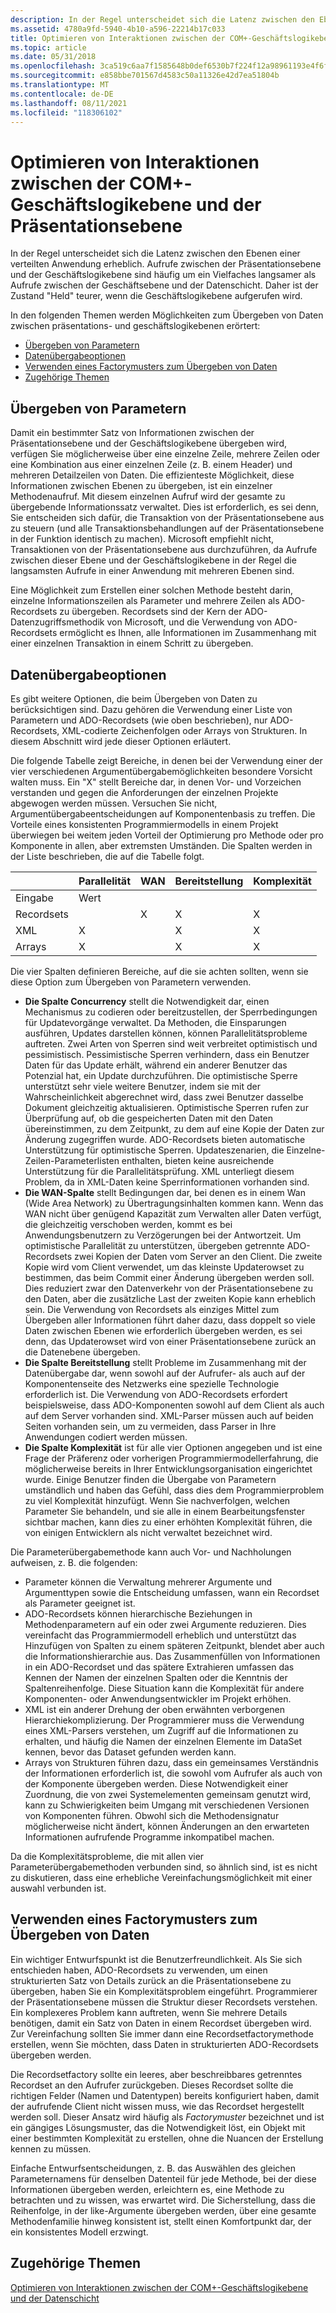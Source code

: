 ```yaml
---
description: In der Regel unterscheidet sich die Latenz zwischen den Ebenen einer verteilten Anwendung erheblich.
ms.assetid: 4780a9fd-5940-4b10-a596-22214b17c033
title: Optimieren von Interaktionen zwischen der COM+-Geschäftslogikebene und der Präsentationsebene
ms.topic: article
ms.date: 05/31/2018
ms.openlocfilehash: 3ca519c6aa7f1585648b0def6530b7f224f12a98961193e4f6f7cc490a747b09
ms.sourcegitcommit: e858bbe701567d4583c50a11326e42d7ea51804b
ms.translationtype: MT
ms.contentlocale: de-DE
ms.lasthandoff: 08/11/2021
ms.locfileid: "118306102"
---
```

# <a name="optimizing-interactions-between-the-com-business-logic-tier-and-the-presentation-tier"></a>Optimieren von Interaktionen zwischen der COM+-Geschäftslogikebene und der Präsentationsebene

In der Regel unterscheidet sich die Latenz zwischen den Ebenen einer verteilten Anwendung erheblich. Aufrufe zwischen der Präsentationsebene und der Geschäftslogikebene sind häufig um ein Vielfaches langsamer als Aufrufe zwischen der Geschäftsebene und der Datenschicht. Daher ist der Zustand "Held" teurer, wenn die Geschäftslogikebene aufgerufen wird.

In den folgenden Themen werden Möglichkeiten zum Übergeben von Daten zwischen präsentations- und geschäftslogikebenen erörtert:

-   [Übergeben von Parametern](#passing-parameters)
-   [Datenübergabeoptionen](#data-passing-options)
-   [Verwenden eines Factorymusters zum Übergeben von Daten](#using-a-factory-pattern-to-pass-data)
-   [Zugehörige Themen](#related-topics)

## <a name="passing-parameters"></a>Übergeben von Parametern

Damit ein bestimmter Satz von Informationen zwischen der Präsentationsebene und der Geschäftslogikebene übergeben wird, verfügen Sie möglicherweise über eine einzelne Zeile, mehrere Zeilen oder eine Kombination aus einer einzelnen Zeile (z. B. einem Header) und mehreren Detailzeilen von Daten. Die effizienteste Möglichkeit, diese Informationen zwischen Ebenen zu übergeben, ist ein einzelner Methodenaufruf. Mit diesem einzelnen Aufruf wird der gesamte zu übergebende Informationssatz verwaltet. Dies ist erforderlich, es sei denn, Sie entscheiden sich dafür, die Transaktion von der Präsentationsebene aus zu steuern (und alle Transaktionsbehandlungen auf der Präsentationsebene in der Funktion identisch zu machen). Microsoft empfiehlt nicht, Transaktionen von der Präsentationsebene aus durchzuführen, da Aufrufe zwischen dieser Ebene und der Geschäftslogikebene in der Regel die langsamsten Aufrufe in einer Anwendung mit mehreren Ebenen sind.

Eine Möglichkeit zum Erstellen einer solchen Methode besteht darin, einzelne Informationszeilen als Parameter und mehrere Zeilen als ADO-Recordsets zu übergeben. Recordsets sind der Kern der ADO-Datenzugriffsmethodik von Microsoft, und die Verwendung von ADO-Recordsets ermöglicht es Ihnen, alle Informationen im Zusammenhang mit einer einzelnen Transaktion in einem Schritt zu übergeben.

## <a name="data-passing-options"></a>Datenübergabeoptionen

Es gibt weitere Optionen, die beim Übergeben von Daten zu berücksichtigen sind. Dazu gehören die Verwendung einer Liste von Parametern und ADO-Recordsets (wie oben beschrieben), nur ADO-Recordsets, XML-codierte Zeichenfolgen oder Arrays von Strukturen. In diesem Abschnitt wird jede dieser Optionen erläutert.

Die folgende Tabelle zeigt Bereiche, in denen bei der Verwendung einer der vier verschiedenen Argumentübergabemöglichkeiten besondere Vorsicht walten muss. Ein "X" stellt Bereiche dar, in denen Vor- und Vorzeichen verstanden und gegen die Anforderungen der einzelnen Projekte abgewogen werden müssen. Versuchen Sie nicht, Argumentübergabeentscheidungen auf Komponentenbasis zu treffen. Die Vorteile eines konsistenten Programmiermodells in einem Projekt überwiegen bei weitem jeden Vorteil der Optimierung pro Methode oder pro Komponente in allen, aber extremsten Umständen. Die Spalten werden in der Liste beschrieben, die auf die Tabelle folgt.



|     &nbsp;                  | Parallelität  | WAN          | Bereitstellung   | Komplexität   |
|-----------------------|--------------|--------------|--------------|--------------|
| Eingabe | Wert |
| Recordsets<br/> |              | X<br/> | X<br/> | X<br/> |
| XML<br/>        | X<br/> |              | X<br/> | X<br/> |
| Arrays<br/>     | X<br/> |              | X<br/> | X<br/> |



 

Die vier Spalten definieren Bereiche, auf die sie achten sollten, wenn sie diese Option zum Übergeben von Parametern verwenden.

-   **Die Spalte Concurrency** stellt die Notwendigkeit dar, einen Mechanismus zu codieren oder bereitzustellen, der Sperrbedingungen für Updatevorgänge verwaltet. Da Methoden, die Einsparungen ausführen, Updates darstellen können, können Parallelitätsprobleme auftreten. Zwei Arten von Sperren sind weit verbreitet optimistisch und pessimistisch. Pessimistische Sperren verhindern, dass ein Benutzer Daten für das Update erhält, während ein anderer Benutzer das Potenzial hat, ein Update durchzuführen. Die optimistische Sperre unterstützt sehr viele weitere Benutzer, indem sie mit der Wahrscheinlichkeit abgerechnet wird, dass zwei Benutzer dasselbe Dokument gleichzeitig aktualisieren. Optimistische Sperren rufen zur Überprüfung auf, ob die gespeicherten Daten mit den Daten übereinstimmen, zu dem Zeitpunkt, zu dem auf eine Kopie der Daten zur Änderung zugegriffen wurde. ADO-Recordsets bieten automatische Unterstützung für optimistische Sperren. Updateszenarien, die Einzelne-Zeilen-Parameterlisten enthalten, bieten keine ausreichende Unterstützung für die Parallelitätsprüfung. XML unterliegt diesem Problem, da in XML-Daten keine Sperrinformationen vorhanden sind.
-   **Die WAN-Spalte** stellt Bedingungen dar, bei denen es in einem Wan (Wide Area Network) zu Übertragungsinhalten kommen kann. Wenn das WAN nicht über genügend Kapazität zum Verwalten aller Daten verfügt, die gleichzeitig verschoben werden, kommt es bei Anwendungsbenutzern zu Verzögerungen bei der Antwortzeit. Um optimistische Parallelität zu unterstützen, übergeben getrennte ADO-Recordsets zwei Kopien der Daten vom Server an den Client. Die zweite Kopie wird vom Client verwendet, um das kleinste Updaterowset zu bestimmen, das beim Commit einer Änderung übergeben werden soll. Dies reduziert zwar den Datenverkehr von der Präsentationsebene zu den Daten, aber die zusätzliche Last der zweiten Kopie kann erheblich sein. Die Verwendung von Recordsets als einziges Mittel zum Übergeben aller Informationen führt daher dazu, dass doppelt so viele Daten zwischen Ebenen wie erforderlich übergeben werden, es sei denn, das Updaterowset wird von einer Präsentationsebene zurück an die Datenebene übergeben.
-   **Die Spalte Bereitstellung** stellt Probleme im Zusammenhang mit der Datenübergabe dar, wenn sowohl auf der Aufrufer- als auch auf der Komponentenseite des Netzwerks eine spezielle Technologie erforderlich ist. Die Verwendung von ADO-Recordsets erfordert beispielsweise, dass ADO-Komponenten sowohl auf dem Client als auch auf dem Server vorhanden sind. XML-Parser müssen auch auf beiden Seiten vorhanden sein, um zu vermeiden, dass Parser in Ihre Anwendungen codiert werden müssen.
-   **Die Spalte Komplexität** ist für alle vier Optionen angegeben und ist eine Frage der Präferenz oder vorherigen Programmiermodellerfahrung, die möglicherweise bereits in Ihrer Entwicklungsorganisation eingerichtet wurde. Einige Benutzer finden die Übergabe von Parametern umständlich und haben das Gefühl, dass dies dem Programmierproblem zu viel Komplexität hinzufügt. Wenn Sie nachverfolgen, welchen Parameter Sie behandeln, und sie alle in einem Bearbeitungsfenster sichtbar machen, kann dies zu einer erhöhten Komplexität führen, die von einigen Entwicklern als nicht verwaltet bezeichnet wird.

Die Parameterübergabemethode kann auch Vor- und Nachholungen aufweisen, z. B. die folgenden:

-   Parameter können die Verwaltung mehrerer Argumente und Argumenttypen sowie die Entscheidung umfassen, wann ein Recordset als Parameter geeignet ist.
-   ADO-Recordsets können hierarchische Beziehungen in Methodenparametern auf ein oder zwei Argumente reduzieren. Dies vereinfacht das Programmiermodell erheblich und unterstützt das Hinzufügen von Spalten zu einem späteren Zeitpunkt, blendet aber auch die Informationshierarchie aus. Das Zusammenfüllen von Informationen in ein ADO-Recordset und das spätere Extrahieren umfassen das Kennen der Namen der einzelnen Spalten oder die Kenntnis der Spaltenreihenfolge. Diese Situation kann die Komplexität für andere Komponenten- oder Anwendungsentwickler im Projekt erhöhen.
-   XML ist ein anderer Drehung der oben erwähnten verborgenen Hierarchiekomplizierung. Der Programmierer muss die Verwendung eines XML-Parsers verstehen, um Zugriff auf die Informationen zu erhalten, und häufig die Namen der einzelnen Elemente im DataSet kennen, bevor das Dataset gefunden werden kann.
-   Arrays von Strukturen führen dazu, dass ein gemeinsames Verständnis der Informationen erforderlich ist, die sowohl vom Aufrufer als auch von der Komponente übergeben werden. Diese Notwendigkeit einer Zuordnung, die von zwei Systemelementen gemeinsam genutzt wird, kann zu Schwierigkeiten beim Umgang mit verschiedenen Versionen von Komponenten führen. Obwohl sich die Methodensignatur möglicherweise nicht ändert, können Änderungen an den erwarteten Informationen aufrufende Programme inkompatibel machen.

Da die Komplexitätsprobleme, die mit allen vier Parameterübergabemethoden verbunden sind, so ähnlich sind, ist es nicht zu diskutieren, dass eine erhebliche Vereinfachungsmöglichkeit mit einer auswahl verbunden ist.

## <a name="using-a-factory-pattern-to-pass-data"></a>Verwenden eines Factorymusters zum Übergeben von Daten

Ein wichtiger Entwurfspunkt ist die Benutzerfreundlichkeit. Als Sie sich entschieden haben, ADO-Recordsets zu verwenden, um einen strukturierten Satz von Details zurück an die Präsentationsebene zu übergeben, haben Sie ein Komplexitätsproblem eingeführt. Programmierer der Präsentationsebene müssen die Struktur dieser Recordsets verstehen. Ein komplexeres Problem kann auftreten, wenn Sie mehrere Details benötigen, damit ein Satz von Daten in einem Recordset übergeben wird. Zur Vereinfachung sollten Sie immer dann eine Recordsetfactorymethode erstellen, wenn Sie möchten, dass Daten in strukturierten ADO-Recordsets übergeben werden.

Die Recordsetfactory sollte ein leeres, aber beschreibbares getrenntes Recordset an den Aufrufer zurückgeben. Dieses Recordset sollte die richtigen Felder (Namen und Datentypen) bereits konfiguriert haben, damit der aufrufende Client nicht wissen muss, wie das Recordset hergestellt werden soll. Dieser Ansatz wird häufig als *Factorymuster* bezeichnet und ist ein gängiges Lösungsmuster, das die Notwendigkeit löst, ein Objekt mit einer bestimmten Komplexität zu erstellen, ohne die Nuancen der Erstellung kennen zu müssen.

Einfache Entwurfsentscheidungen, z. B. das Auswählen des gleichen Parameternamens für denselben Datenteil für jede Methode, bei der diese Informationen übergeben werden, erleichtern es, eine Methode zu betrachten und zu wissen, was erwartet wird. Die Sicherstellung, dass die Reihenfolge, in der like-Argumente übergeben werden, über eine gesamte Methodenfamilie hinweg konsistent ist, stellt einen Komfortpunkt dar, der ein konsistentes Modell erzwingt.

## <a name="related-topics"></a>Zugehörige Themen

<dl> <dt>

[Optimieren von Interaktionen zwischen der COM+-Geschäftslogikebene und der Datenschicht](optimizing-interactions-between-the-com--business-logic-tier-and-the-data-tier.md)
</dt> </dl>

 

 





